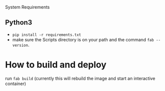 System Requirements

## Python3
- `pip install -r requirements.txt`
- make sure the Scripts directory is on your path and the command `fab --version`.

# How to build and deploy
run `fab build` (currently this will rebuild the image and start an interactive container)